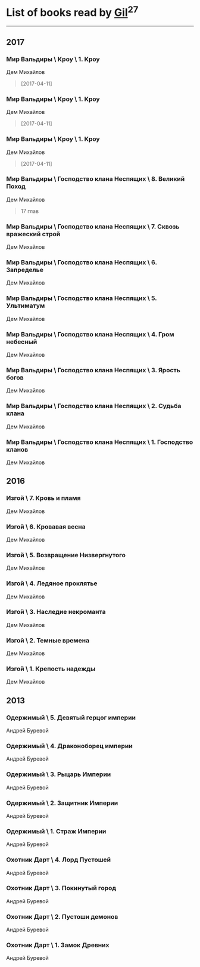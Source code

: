 # List of books read by [Gil](https://plus.google.com/u/0/101934994962487087520/)<sup>27</sup>
---

## 2017

### Мир Вальдиры \ Кроу \ 1. Кроу
Дем Михайлов
> [2017-04-11] 


### Мир Вальдиры \ Кроу \ 1. Кроу
Дем Михайлов
> [2017-04-11] 


### Мир Вальдиры \ Кроу \ 1. Кроу
Дем Михайлов
> [2017-04-11] 


### Мир Вальдиры \ Господство клана Неспящих \ 8. Великий Поход
Дем Михайлов
> 17 глав


### Мир Вальдиры \ Господство клана Неспящих \ 7. Сквозь вражеский строй
Дем Михайлов


### Мир Вальдиры \ Господство клана Неспящих \ 6. Запределье
Дем Михайлов


### Мир Вальдиры \ Господство клана Неспящих \ 5. Ультиматум
Дем Михайлов


### Мир Вальдиры \ Господство клана Неспящих \ 4. Гром небесный
Дем Михайлов


### Мир Вальдиры \ Господство клана Неспящих \ 3. Ярость богов
Дем Михайлов


### Мир Вальдиры \ Господство клана Неспящих \ 2. Судьба клана
Дем Михайлов


### Мир Вальдиры \ Господство клана Неспящих \ 1. Господство кланов
Дем Михайлов



## 2016

### Изгой \ 7. Кровь и пламя
Дем Михайлов


### Изгой \ 6. Кровавая весна
Дем Михайлов


### Изгой \ 5. Возвращение Низвергнутого
Дем Михайлов


### Изгой \ 4. Ледяное проклятье
Дем Михайлов


### Изгой \ 3. Наследие некроманта
Дем Михайлов


### Изгой \ 2. Темные времена
Дем Михайлов


### Изгой \ 1. Крепость надежды
Дем Михайлов



## 2013

### Одержимый \ 5. Девятый герцог империи
Андрей Буревой


### Одержимый \ 4. Драконоборец империи
Андрей Буревой


### Одержимый \ 3. Рыцарь Империи
Андрей Буревой


### Одержимый \ 2. Защитник Империи
Андрей Буревой


### Одержимый \ 1. Страж Империи
Андрей Буревой


### Охотник Дарт \ 4. Лорд Пустошей
Андрей Буревой


### Охотник Дарт \ 3. Покинутый город
Андрей Буревой


### Охотник Дарт \ 2. Пустоши демонов
Андрей Буревой


### Охотник Дарт \ 1. Замок Древних
Андрей Буревой




